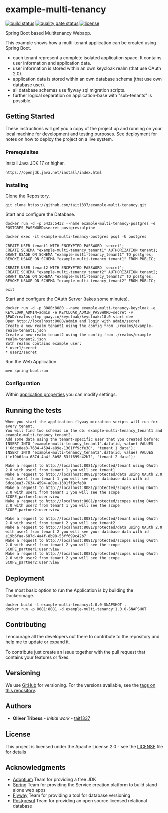 # example-multi-tenancy
[![build status](https://github.com/Tait1337/example-multi-tenancy/workflows/build/badge.svg)](https://github.com/Tait1337/example-multi-tenancy/actions)
[![quality gate status](https://sonarcloud.io/api/project_badges/measure?project=Tait1337_example-multi-tenancy&metric=alert_status)](https://sonarcloud.io/dashboard?id=Tait1337_example-multi-tenancy)
[![license](https://img.shields.io/github/license/Tait1337/example-multi-tenancy)](LICENSE)

Spring Boot based Multitenancy Webapp.

This example shows how a multi-tenant application can be created using Spring Boot.
- each tenant represent a complete isolated application space. It contains user information and application data.
- user information is stored within an own keycloak realm (that use OAuth 2.0).
- application data is stored within an own database schema (that use own database user).
- all database schemas use flyway sql migration scripts.
- further logical separation on application-base with "sub-tenants" is possible.

## Getting Started

These instructions will get you a copy of the project up and running on your local machine for development and testing purposes. See deployment for notes on how to deploy the project on a live system.

### Prerequisites

Install Java JDK 17 or higher.
```
https://openjdk.java.net/install/index.html
```

### Installing

Clone the Repository.
```
git clone https://github.com/tait1337/example-multi-tenancy.git
```

Start and configure the Database.
```
docker run -d -p 5432:5432 --name example-multi-tenancy-postgres -e POSTGRES_PASSWORD=secret postgres:alpine

docker exec -it example-multi-tenancy-postgres psql -U postgres

CREATE USER tenant1 WITH ENCRYPTED PASSWORD 'secret';
CREATE SCHEMA "example-multi-tenancy_tenant1" AUTHORIZATION tenant1;
GRANT USAGE ON SCHEMA "example-multi-tenancy_tenant1" TO postgres;
REVOKE USAGE ON SCHEMA "example-multi-tenancy_tenant1" FROM PUBLIC;

CREATE USER tenant2 WITH ENCRYPTED PASSWORD 'secret';
CREATE SCHEMA "example-multi-tenancy_tenant2" AUTHORIZATION tenant2;
GRANT USAGE ON SCHEMA "example-multi-tenancy_tenant2" TO postgres;
REVOKE USAGE ON SCHEMA "example-multi-tenancy_tenant2" FROM PUBLIC;

exit
```

Start and configure the OAuth Server (takes some minutes).
```
docker run -d -p 8080:8080 --name example-multi-tenancy-keycloak -e KEYCLOAK_ADMIN=admin -e KEYCLOAK_ADMIN_PASSWORD=secret -v $PWD/realms:/tmp quay.io/keycloak/keycloak:18.0 start-dev
Open http://localhost:8080/admin and login with admin/secret
Create a new realm tenant1 using the config from ./realms/example-realm-tenant1.json
Create a new realm tenant2 using the config from ./realms/example-realm-tenant2.json
Both realms contains example user:
* user1/secret
* user2/secret
```

Run the Web Application.
```
mvn spring-boot:run
```

### Configuration

Within [application.properties](src/main/resources/application.properties) you can modify settings.

## Running the tests

```
When you start the application flyway micration scripts will run for every tenant.
You will find two schemas in the db: example-multi-tenancy_tenant1 and example-multi-tenancy_tenant2.
Add some data using the tenant-specific user that you created before:
INSERT INTO "example-multi-tenancy_tenant1".data(id, value) VALUES ('6dce8ea3-7634-4594-a89e-1301ff9cfe38', 'tenant 1 data');
INSERT INTO "example-multi-tenancy_tenant2".data(id, value) VALUES ('e19b6faa-687d-4a4f-8b98-53ff699c42b7', 'tenant 2 data');

Make a request to http://localhost:8081/protected/tenant using OAuth 2.0 with user1 from tenant 1 you will see tenant1
Make a request to http://localhost:8081/protected/data using OAuth 2.0 with user1 from tenant 1 you will see your database data with id 6dce8ea3-7634-4594-a89e-1301ff9cfe38
Make a request to http://localhost:8081/protected/scopes using OAuth 2.0 with user1 from tenant 1 you will see the scope SCOPE_partner1:user:view
Make a request to http://localhost:8081/protected/scopes using OAuth 2.0 with user2 from tenant 1 you will see the scope SCOPE_partner2:user:view

Make a request to http://localhost:8081/protected/tenant using OAuth 2.0 with user1 from tenant 2 you will see tenant2
Make a request to http://localhost:8081/protected/data using OAuth 2.0 with user1 from tenant 2 you will see your database data with id e19b6faa-687d-4a4f-8b98-53ff699c42b7
Make a request to http://localhost:8081/protected/scopes using OAuth 2.0 with user1 from tenant 2 you will see the scope SCOPE_partner1:user:view
Make a request to http://localhost:8081/protected/scopes using OAuth 2.0 with user2 from tenant 2 you will see the scope SCOPE_partner2:user:view
```

## Deployment

The most basic option to run the Application is by building the Dockerimage.

```
docker build -t example-multi-tenancy:1.0.0-SNAPSHOT .
docker run -p 8081:8081 -d example-multi-tenancy:1.0.0-SNAPSHOT
```

## Contributing

I encourage all the developers out there to contribute to the repository and help me to update or expand it.

To contribute just create an issue together with the pull request that contains your features or fixes.

## Versioning

We use [GitHub](https://github.com/) for versioning. For the versions available, see the [tags on this repository](https://github.com/tait1337/example-multi-tenancy/tags).

## Authors

* **Oliver Tribess** - *Initial work* - [tait1337](https://github.com/tait1337)

## License

This project is licensed under the Apache License 2.0 - see the [LICENSE](LICENSE) file for details

## Acknowledgments

* [Adoptium](https://adoptium.net/) Team for providing a free JDK
* [Spring](https://spring.io/) Team for providing the Service creation platform to build stand-alone web apps
* [Flyway](https://flywaydb.org/) Team for providing a tool for database versioning
* [Postgresql](https://www.postgresql.org/) Team for providing an open source licensed relational database
